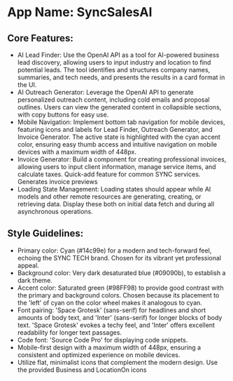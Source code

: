 # **App Name**: SyncSalesAI

## Core Features:

- AI Lead Finder: Use the OpenAI API as a tool for AI-powered business lead discovery, allowing users to input industry and location to find potential leads. The tool identifies and structures company names, summaries, and tech needs, and presents the results in a card format in the UI.
- AI Outreach Generator: Leverage the OpenAI API to generate personalized outreach content, including cold emails and proposal outlines. Users can view the generated content in collapsible sections, with copy buttons for easy use.
- Mobile Navigation: Implement bottom tab navigation for mobile devices, featuring icons and labels for Lead Finder, Outreach Generator, and Invoice Generator. The active state is highlighted with the cyan accent color, ensuring easy thumb access and intuitive navigation on mobile devices with a maximum width of 448px.
- Invoice Generator: Build a component for creating professional invoices, allowing users to input client information, manage service items, and calculate taxes. Quick-add feature for common SYNC services. Generates invoice previews
- Loading State Management: Loading states should appear while AI models and other remote resources are generating, creating, or retrieving data. Display these both on initial data fetch and during all asynchronous operations.

## Style Guidelines:

- Primary color: Cyan (#14c99e) for a modern and tech-forward feel, echoing the SYNC TECH brand. Chosen for its vibrant yet professional appeal.
- Background color: Very dark desaturated blue (#09090b), to establish a dark theme.
- Accent color: Saturated green (#98FF98) to provide good contrast with the primary and background colors. Chosen because its placement to the 'left' of cyan on the color wheel makes it analogous to cyan.
- Font pairing: 'Space Grotesk' (sans-serif) for headlines and short amounts of body text, and 'Inter' (sans-serif) for longer blocks of body text. 'Space Grotesk' evokes a techy feel, and 'Inter' offers excellent readability for longer text passages.
- Code font: 'Source Code Pro' for displaying code snippets.
- Mobile-first design with a maximum width of 448px, ensuring a consistent and optimized experience on mobile devices.
- Utilize flat, minimalist icons that complement the modern design. Use the provided Business and LocationOn icons
